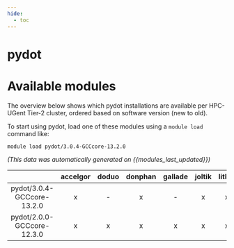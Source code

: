 ```yaml
---
hide:
  - toc
---
```


pydot
=====

# Available modules


The overview below shows which pydot installations are available per HPC-UGent Tier-2 cluster, ordered based on software version (new to old).

To start using pydot, load one of these modules using a `module load` command like:

```shell
module load pydot/3.0.4-GCCcore-13.2.0
```

*(This data was automatically generated on {{modules_last_updated}})*  

| |accelgor|doduo|donphan|gallade|joltik|litleo|shinx|
| :---: | :---: | :---: | :---: | :---: | :---: | :---: | :---: |
|pydot/3.0.4-GCCcore-13.2.0|x|-|x|-|x|x|x|
|pydot/2.0.0-GCCcore-12.3.0|x|x|x|x|x|x|x|
